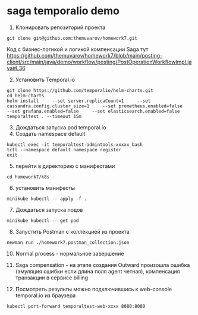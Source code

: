 # saga temporalio demo

1. Клонировать репозиторий проекта

```
git clone git@github.com:themuvarov/homework7.git
```

Код с бизнес-логикой и логикой компенсации Saga тут
https://github.com/themuvarov/homework7/blob/main/posting-client/src/main/java/demo/workflow/posting/PostOperationWorkflowImpl.java#L36

2. Установить Temporal.io

```
git clone https://github.com/temporalio/helm-charts.git
cd helm-charts
helm install     --set server.replicaCount=1     --set cassandra.config.cluster_size=1     --set prometheus.enabled=false     --set grafana.enabled=false     --set elasticsearch.enabled=false     temporaltest . --timeout 15m
  ```
3. Дождаться запуска pod temporal.io
4. Создать namespace default
```
kubectl exec -it temporaltest-admintools-xxxxx bash
tctl --namespace default namespace register
exit
```
5. перейти в директорию с манифестами
```
cd homework7/k8s
```
6. установить манифесты
```
minikube kubectl -- apply -f .
```
7. Дождаться запуска подов
```
minikube kubectl -- get pod
```
8. Запустить Postman с коллекцией из проекта
```
newman run ./homework7.postman_collection.json
```
10. Normal process - нормальное завершение

11. Saga compensation - на этапе создания Outward произошла ошибка (эмуляция ошибки если длина поля agent четная), компенсация транзакции в сервисе billing

12. Посмотреть результы можно подключившись к web-console temporal.io из браузера 
```
kubectl port-forward temporaltest-web-xxxx 8080:8080
```